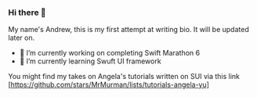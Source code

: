 ### Hi there 👋

My name's Andrew, this is my first attempt at writing bio. It will be updated later on.

- 🔭 I’m currently working on completing Swift Marathon 6 
- 🌱 I’m currently learning Swuft UI framework

You might find my takes on Angela's tutorials written on SUI via this link [https://github.com/stars/MrMurman/lists/tutorials-angela-yu]


<!--
**MrMurman/MrMurman** is a ✨ _special_ ✨ repository because its `README.md` (this file) appears on your GitHub profile.

Here are some ideas to get you started:

- 🔭 I’m currently working on ...
- 🌱 I’m currently learning ...
- 👯 I’m looking to collaborate on ...
- 🤔 I’m looking for help with ...
- 💬 Ask me about ...
- 📫 How to reach me: ...
- 😄 Pronouns: ...
- ⚡ Fun fact: ...
-->
